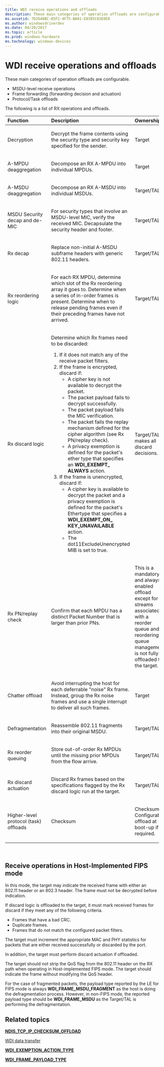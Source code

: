 ```yaml
---
title: WDI receive operations and offloads
description: These main categories of operation offloads are configurable.MSDU-level receive operationsFrame forwarding (forwarding decision and actuation)Protocol/Task offloads.
ms.assetid: 7D2648BC-05F2-4F75-BA01-E0385C83E0E8
ms.author: windowsdriverdev
ms.date: 04/20/2017
ms.topic: article
ms.prod: windows-hardware
ms.technology: windows-devices
---
```


# WDI receive operations and offloads


These main categories of operation offloads are configurable.

-   MSDU-level receive operations
-   Frame forwarding (forwarding decision and actuation)
-   Protocol/Task offloads

The following is a list of RX operations and offloads.

<table>
<colgroup>
<col width="25%" />
<col width="25%" />
<col width="25%" />
<col width="25%" />
</colgroup>
<thead>
<tr class="header">
<th align="left">Function</th>
<th align="left">Description</th>
<th align="left">Ownership</th>
<th align="left">Notes</th>
</tr>
</thead>
<tbody>
<tr class="odd">
<td align="left"><p>Decryption</p></td>
<td align="left"><p>Decrypt the frame contents using the security type and security key specified for the sender.</p></td>
<td align="left"><p>Target</p></td>
<td align="left"><p>In host-implemented FIPS mode, the decryption is done within the host software. The target's decryption is bypassed.</p></td>
</tr>
<tr class="even">
<td align="left"><p>A-MPDU deaggregation</p></td>
<td align="left"><p>Decompose an RX A-MPDU into individual MPDUs.</p></td>
<td align="left"><p>Target</p></td>
<td align="left"></td>
</tr>
<tr class="odd">
<td align="left"><p>A-MSDU deaggregation</p></td>
<td align="left"><p>Decompose an RX A-MSDU into individual MSDUs.</p></td>
<td align="left"><p>Target/TAL</p></td>
<td align="left"><p>Each RX MSDU is placed into a separate buffer.</p></td>
</tr>
<tr class="even">
<td align="left"><p>MSDU Security decap and de-MIC</p></td>
<td align="left"><p>For security types that involve an MSDU-level MIC, verify the received MIC. Decapsulate the security header and footer.</p></td>
<td align="left"><p>Target/TAL</p></td>
<td align="left"><p>The operating system performs countermeasures if needed.</p></td>
</tr>
<tr class="odd">
<td align="left"><p>Rx decap</p></td>
<td align="left"><p>Replace non-initial A-MSDU subframe headers with generic 802.11 headers.</p></td>
<td align="left"><p>Target/TAL</p></td>
<td align="left"><p>During A-MSDU deaggregation, the non-initial MSDUs of the A-MSDU need their 802.3 header replaced by a generic 802.11 header.</p></td>
</tr>
<tr class="even">
<td align="left"><p>Rx reordering logic</p></td>
<td align="left"><p>For each RX MPDU, determine which slot of the Rx reordering array it goes to. Determine when a series of in-order frames is present. Determine when to release pending frames even if their preceding frames have not arrived.</p></td>
<td align="left"><p>Target/TAL</p></td>
<td align="left"></td>
</tr>
<tr class="odd">
<td align="left"><p>Rx discard logic</p></td>
<td align="left"><p>Determine which Rx frames need to be discarded:</p>
<ol>
<li>If it does not match any of the receive packet filters.</li>
<li>If the frame is encrypted, discard if:
<ul>
<li>A cipher key is not available to decrypt the packet.</li>
<li>The packet payload fails to decrypt successfully.</li>
<li>The packet payload fails the MIC verification.</li>
<li>The packet fails the replay mechanism defined for the cipher algorithm (see Rx PN/replay check).</li>
<li>A privacy exemption is defined for the packet's ether type that specifies an <strong>WDI_EXEMPT_ ALWAYS</strong> action.</li>
</ul></li>
<li>If the frame is unencrypted, discard if:
<ul>
<li>A cipher key is available to decrypt the packet and a privacy exemption is defined for the packet's Ethertype that specifies a <strong>WDI_EXEMPT_ON_ KEY_UNAVAILABLE</strong> action.</li>
<li>The dot11ExcludeUnencrypted MIB is set to true.</li>
</ul></li>
</ol></td>
<td align="left"><p>Target/TAL makes all discard decisions.</p></td>
<td align="left"></td>
</tr>
<tr class="even">
<td align="left"><p>Rx PN/replay check</p></td>
<td align="left"><p>Confirm that each MPDU has a distinct Packet Number that is larger than prior PNs.</p></td>
<td align="left"><p>This is a mandatory and always enabled offload except for streams associated with a reorder queue and reordering queue management is not fully offloaded to the target.</p></td>
<td align="left"></td>
</tr>
<tr class="odd">
<td align="left"><p>Chatter offload</p></td>
<td align="left"><p>Avoid interrupting the host for each deferrable &quot;noise&quot; Rx frame. Instead, group the Rx noise frames and use a single interrupt to deliver all such frames.</p></td>
<td align="left"><p>Target</p></td>
<td align="left"></td>
</tr>
<tr class="even">
<td align="left"><p>Defragmentation</p></td>
<td align="left"><p>Reassemble 802.11 fragments into their original MSDU.</p></td>
<td align="left"><p>Target/TAL</p></td>
<td align="left"></td>
</tr>
<tr class="odd">
<td align="left"><p>Rx reorder queuing</p></td>
<td align="left"><p>Store out-of-order Rx MPDUs until the missing prior MPDUs from the flow arrive.</p></td>
<td align="left"><p>Target/TAL</p></td>
<td align="left"></td>
</tr>
<tr class="even">
<td align="left"><p>Rx discard actuation</p></td>
<td align="left"><p>Discard Rx frames based on the specifications flagged by the Rx discard logic run at the target.</p></td>
<td align="left"><p>Target/TAL</p></td>
<td align="left"></td>
</tr>
<tr class="odd">
<td align="left"><p>Higher-level protocol (task) offloads</p></td>
<td align="left"><p>Checksum</p></td>
<td align="left"><p>Checksum: Configurable offload at boot-up if required.</p></td>
<td align="left"><p>Checksum: The target passes its checksum offload capabilities as part of device caps to WDI during bring-up. For information about capabilities, see [<strong>NDIS_TCP_IP_ CHECKSUM_OFFLOAD</strong>](https://msdn.microsoft.com/library/windows/hardware/ff567878).</p></td>
</tr>
</tbody>
</table>

 

## Receive operations in Host-Implemented FIPS mode


In this mode, the target may indicate the received frame with either an 802.11 header or an 802.3 header. The frame must not be decrypted before indication.

If discard logic is offloaded to the target, it must mark received frames for discard if they meet any of the following criteria.

-   Frames that have a bad CRC.
-   Duplicate frames.
-   Frames that do not match the configured packet filters.

The target must increment the appropriate MAC and PHY statistics for packets that are either received successfully or discarded by the port.

In addition, the target must perform discard actuation if offloaded.

The target should not strip the QoS flag from the 802.11 header on the RX path when operating in Host-implemented FIPS mode. The target should indicate the frame without modifying the QoS header.

For the case of fragmented packets, the payload type reported by the LE for FIPS mode is always **WDI\_FRAME\_MSDU\_FRAGMENT** as the host is doing the defragmentation process. However, in non-FIPS mode, the reported payload type should be **WDI\_FRAME\_MSDU** as the Target/TAL is performing the defragmentation.

## Related topics


[**NDIS\_TCP\_IP\_CHECKSUM\_OFFLOAD**](https://msdn.microsoft.com/library/windows/hardware/ff567878)

[WDI data transfer](wdi-data-transfer.md)

[**WDI\_EXEMPTION\_ACTION\_TYPE**](https://msdn.microsoft.com/library/windows/hardware/dn897820)

[**WDI\_FRAME\_PAYLOAD\_TYPE**](https://msdn.microsoft.com/library/windows/hardware/dn897831)

 

 






